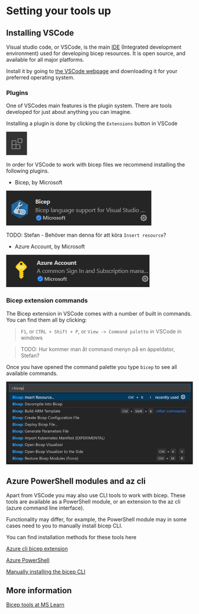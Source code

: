 # Setting your tools up
  
## Installing VSCode

Visual studio code, or VSCode, is the main [IDE](https://en.wikipedia.org/wiki/Integrated_development_environment) (Integrated development environment) used for developing bicep resources. It is open source, and available for all major platforms.

Install it by going to [the VSCode webpage](https://code.visualstudio.com/) and downloading it for your preferred operating system.

### Plugins

One of VSCodes main features is the plugin system. There are tools developed for just about anything you can imagine.

Installing a plugin is done by clicking the `Extensions` button in VSCode

![The VSCode extensions button. Four squares in an uneven shape](./images/extensionsButton.png)

In order for VSCode to work with bicep files we recommend installing the following plugins.

- Bicep, by Microsoft

![The bicep extension](./images/bicepExtension.png)

TODO: Stefan - Behöver man denna för att köra `Insert resource`?
- Azure Account, by Microsoft

![Azure account extension](./images/azureAccountExtension.png)

### Bicep extension commands

The Bicep extension in VSCode comes with a number of built in commands. You can find them all by clicking:

> `F1`, or `CTRL + Shift + P`, or `View -> Command palette` in VSCode in windows

> TODO: Hur kommer man åt command menyn på en äppeldator, Stefan?

Once you have opened the command palette you type `bicep` to see all available commands.

![Listing available commands in VSCode](./images/bicepCommands.png)

## Azure PowerShell modules and az cli

Apart from VSCode you may also use CLI tools to work with bicep.
These tools are available as a PowerShell module, or an extension to the az cli (azure command line interface).

Functionality may differ, for example, the PowerShell module may in some cases need to you to manually install bicep CLI.

You can find installation methods for these tools here

[Azure cli bicep extension](https://learn.microsoft.com/en-gb/azure/azure-resource-manager/bicep/install#azure-cli)

[Azure PowerShell](https://learn.microsoft.com/en-us/powershell/azure/install-az-ps?view=azps-9.3.0)

[Manually installing the bicep CLI](https://learn.microsoft.com/en-gb/azure/azure-resource-manager/bicep/install#install-manually)

## More information

[Bicep tools at MS Learn](https://learn.microsoft.com/en-gb/azure/azure-resource-manager/bicep/install)